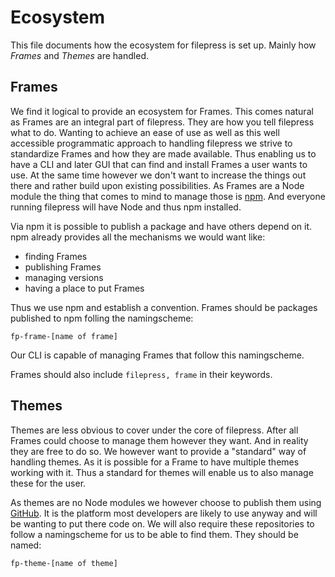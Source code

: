 # Ecosystem

This file documents how the ecosystem for filepress is set up. Mainly how *Frames* and *Themes* are handled.

## Frames

We find it logical to provide an ecosystem for Frames. This comes natural as Frames are an integral part of filepress. They are how you tell filepress what to do. Wanting to achieve an ease of use as well as this well accessible programmatic approach to handling filepress we strive to standardize Frames and how they are made available. Thus enabling us to have a CLI and later GUI that can find and install Frames a user wants to use. At the same time however we don't want to increase the things out there and rather build upon existing possibilities. As Frames are a Node module the thing that comes to mind to manage those is [npm](http://npmjs.org/). And everyone running filepress will have Node and thus npm installed.

Via npm it is possible to publish a package and have others depend on it. npm already provides all the mechanisms we would want like:
- finding Frames
- publishing Frames
- managing versions
- having a place to put Frames

Thus we use npm and establish a convention. Frames should be packages published to npm folling the namingscheme:

```
fp-frame-[name of frame]
```

Our CLI is capable of managing Frames that follow this namingscheme.

Frames should also include `filepress, frame` in their keywords.

## Themes

Themes are less obvious to cover under the core of filepress. After all Frames could choose to manage them however they want. And in reality they are free to do so. We however want to provide a "standard" way of handling themes. As it is possible for a Frame to have multiple themes working with it. Thus a standard for themes will enable us to also manage these for the user.

As themes are no Node modules we however choose to publish them using [GitHub](https://github.com/). It is the platform most developers are likely to use anyway and will be wanting to put there code on. We will also require these repositories to follow a namingscheme for us to be able to find them. They should be named:

```
fp-theme-[name of theme]
```
